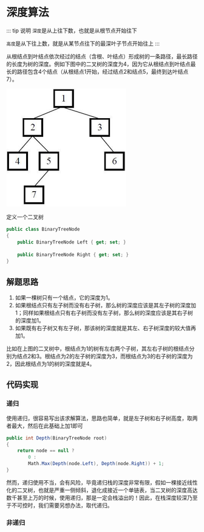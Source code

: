 # 深度算法

::: tip 说明
`深度`是从上往下数，也就是从根节点开始往下

`高度`是从下往上数，就是从某节点往下的最深叶子节点开始往上
:::

从根结点到叶结点依次经过的结点（含根、叶结点）形成树的一条路径，最长路径的长度为树的深度。例如下图中的二叉树的深度为4，因为它从根结点到叶结点最长的路径包含4个结点（从根结点1开始，经过结点2和结点5，最终到达叶结点7）。

![二叉树](/assets/img/binarytree.jpg "二叉树")

定义一个二叉树

```c#
public class BinaryTreeNode
{
    public BinaryTreeNode Left { get; set; }

    public BinaryTreeNode Right { get; set; }
}
```

## 解题思路

1. 如果一棵树只有一个结点，它的深度为1。
2. 如果根结点只有左子树而没有右子树，那么树的深度应该是其左子树的深度加1；同样如果根结点只有右子树而没有左子树，那么树的深度应该是其右子树的深度加1。
3. 如果既有右子树又有左子树，那该树的深度就是其左、右子树深度的较大值再加1。

比如在上图的二叉树中，根结点为1的树有左右两个子树，其左右子树的根结点分别为结点2和3。根结点为2的左子树的深度为3，而根结点为3的右子树的深度为2，因此根结点为1的树的深度就是4。

## 代码实现

### 递归

使用递归，很容易写出该求解算法，思路也简单，就是左子树和右子树高度，取两者最大，然后在此基础上加1即可

```c#
public int Depth(BinaryTreeNode root)
{
    return node == null ?
        0 :
        Math.Max(Depth(node.Left), Depth(node.Right)) + 1;
}
```

然而，递归使用不当，会有风险，毕竟递归栈的深度非常有限，假如一棵接近线性化的二叉树，也就是严重一侧倾斜，退化成接近一个单链表，当二叉树的深度高达数千甚至上万的时候，使用递归，那是一定会栈溢出的！因此，在栈深度较深乃至于不可控时，我们需要另想办法，取代递归。

### 非递归
